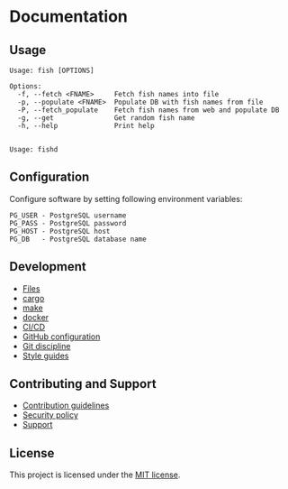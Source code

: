 Documentation
=============


Usage
-----

    Usage: fish [OPTIONS]

    Options:
      -f, --fetch <FNAME>     Fetch fish names into file
      -p, --populate <FNAME>  Populate DB with fish names from file
      -P, --fetch_populate    Fetch fish names from web and populate DB
      -g, --get               Get random fish name
      -h, --help              Print help


    Usage: fishd


Configuration
-------------

Configure software by setting following environment variables:

    PG_USER - PostgreSQL username
    PG_PASS - PostgreSQL password
    PG_HOST - PostgreSQL host
    PG_DB   - PostgreSQL database name


Development
-----------

- [Files](files.md)
- [cargo](cargo.md)
- [make](make.md)
- [docker](docker.md)
- [CI/CD](cicd.md)
- [GitHub configuration](github.md)
- [Git discipline](git.md)
- [Style guides](styleguides.md)


Contributing and Support
------------------------

- [Contribution guidelines](CONTRIBUTING.md)
- [Security policy](SECURITY.md)
- [Support](SUPPORT.md)


License
-------

This project is licensed under the [MIT license](../LICENSE).
